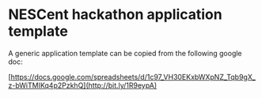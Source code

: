 # NESCent hackathon application template

A generic application template can be copied from the following google doc: 

[https://docs.google.com/spreadsheets/d/1c97_VH30EKxbWXpNZ_Tqb9gX_z-bWiTMIKq4p2PzkhQ](http://bit.ly/1R9eypA)

